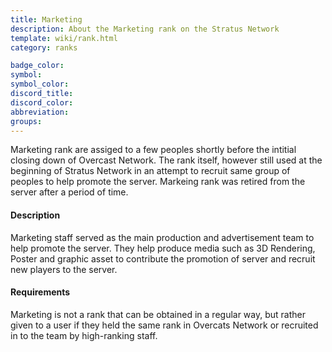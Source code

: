 ```yaml
---
title: Marketing
description: About the Marketing rank on the Stratus Network
template: wiki/rank.html
category: ranks

badge_color: 
symbol: 
symbol_color: 
discord_title: 
discord_color: 
abbreviation: 
groups: 
---
```


Marketing rank are assiged to a few peoples shortly before the intitial closing down of Overcast Network. The rank itself, however still used at the beginning of Stratus Network in an attempt to recruit same group of peoples to help promote the server. Markeing rank was retired from the server after a period of time.

#### Description

Marketing staff served as the main production and advertisement team to help promote the server. They help produce media such as 3D Rendering, Poster and graphic asset to contribute the promotion of server and recruit new players to the server.

#### Requirements

Marketing is not a rank that can be obtained in a regular way, but rather given to a user if they held the same rank in Overcats Network or recruited in to the team by high-ranking staff.
